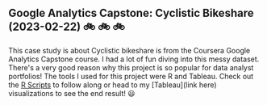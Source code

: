 ## Google Analytics Capstone: Cyclistic Bikeshare (2023-02-22) :bike: :bike: :bike:

This case study is about Cyclistic bikeshare is from the Coursera Google Analytics Capstone course. I had a lot of fun diving into this messy dataset. There's a very good reason why this project is so popular for data analyst portfolios! The tools I used for this project were R and Tableau. Check out the <a href= https://github.com/hjkissinger/Coursera-GA-Capstone/tree/main/R-scripts>R Scripts</a> to follow along or head to my [Tableau](link here) visualizations to see the end result! :smiley:




